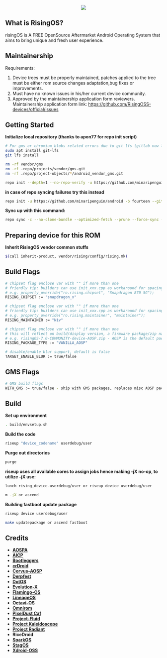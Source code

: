 <p align="center">
<img src="https://github.com/RisingTechOSS/android/blob/fourteen/risingOS_banner.jpg">
</p>

What is RisingOS?
---------------
risingOS is A FREE OpenSource Aftermarket Android Operating System that aims to bring unique and fresh user experience.

Maintainership
---------------
Requirements:

1. Device trees must be properly maintained, patches applied to the tree must be either rom source changes adaptation,bug fixes or improvements.
2. Must have no known issues in his/her current device community.
3. Approved by the maintainership application form reviewers. Maintainership application form link: https://github.com/RisingOSS-devices/official/issues
 
Getting Started
---------------
**Initialize local repository (thanks to apon77 for repo init script)**

```bash
# For gms or chromium blobs related errors due to git lfs (gitlab now limits files up to 100mb max) (credits to haggertk):
sudo apt install git-lfs
git lfs install

rm -rf vendor/gms
rm -rf .repo/projects/vendor/gms.git
rm -rf .repo/project-objects/*/android_vendor_gms.git

repo init --depth=1 --no-repo-verify -u https://github.com/minaripenguin/android -b fourteen --git-lfs -g default,-mips,-darwin,-notdefault
```
**in case of repo syncing failures try this instead**

```bash
repo init -u https://github.com/minaripenguin/android -b fourteen --git-lfs
```

**Sync up with this command:**
```bash
repo sync -c --no-clone-bundle --optimized-fetch --prune --force-sync -j$(nproc --all)
```

Preparing device for this ROM
---------------
**Inherit RisingOS vendor common stuffs**
```bash
$(call inherit-product, vendor/rising/config/rising.mk)
```

Build Flags
---------------
```bash
# chipset flag enclose var with "" if more than one
# friendly tip: builders can use init_xxx.cpp as workaround for spacing
# e.g. property_override("ro.rising.chipset", "Snapdragon 870 5G");
RISING_CHIPSET := "snapdragon_x"

# chipset flag enclose var with "" if more than one
# friendly tip: builders can use init_xxx.cpp as workaround for spacing
# e.g. property_override("ro.rising.maintainer", "maintainer");
RISING_MAINTAINER := "Niv"

# chipset flag enclose var with "" if more than one
# this will reflect on build/display version, a firmware package/zip name 
# e.g. risingOS-7.0-COMMUNITY-device-AOSP.zip - AOSP is the default package type, WITH_GMS will override the package type to PIXEL
RISING_PACKAGE_TYPE := "VANILLA_AOSP"

# disable/enable blur support, default is false
TARGET_ENABLE_BLUR := true/false
```

GMS Flags
---------------
```bash
# GMS build flags
WITH_GMS := true/false - ship with GMS packages, replaces misc AOSP packages with Google packages.
```

Build
---------------
**Set up environment**
```bash
. build/envsetup.sh
```

**Build the code**
```bash
riseup "device_codename" userdebug/user
```

**Purge out directories**
```bash
purge
```

**riseup uses all available cores to assign jobs hence making -jX no-op, to utilize -jX use:**
```bash
lunch rising_device-userdebug/user or riseup device userdebug/user
```
```bash
m -jX or ascend
```

**Building fastboot update package**
```bash
riseup device userdebug/user
```
```bash
make updatepackage or ascend fastboot
```


Credits
---------------
* [**AOSPA**](https://github.com/AOSPA)
* [**AICP**](https://github.com/AICP)
* [**Bootleggers**](https://github.com/BootleggersROM)
* [**crDroid**](https://github.com/crdroidandroid)
* [**Corvus-AOSP**](https://github.com/Corvus-R)
* [**Derpfest**](https://github.com/Derpfest-12)
* [**DotOS**](https://github.com/DotOS)
* [**Evolution-X**](https://github.com/Evolution-X)
* [**Flamingo-OS**](https://github.com/Flamingo-OS)
* [**LineageOS**](https://github.com/LineageOS)
* [**Octavi-OS**](https://github.com/Octavi-OS)
* [**Omnirom**](https://github.com/omnirom)
* [**PixelDust Caf**](https://github.com/pixeldust-project-caf)
* [**Project-Fluid**](https://github.com/Project-Fluid)
* [**Project Kaleidoscope**](https://github.com/Project-Kaleidoscope)
* [**Project Radiant**](https://github.com/ProjectRadiant)
* **RiceDroid**
* [**SparkOS**](https://github.com/Spark-Rom)
* [**StagOS**](https://github.com/StagOS)
* [**Xdroid-OSS**](https://github.com/xdroid-oss)






